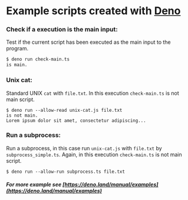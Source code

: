 # Example scripts created with [Deno](https://deno.land)

### Check if a execution is the main input:
Test if the current script has been executed as the main input to the program.

```bash
$ deno run check-main.ts
is main.
```

### Unix cat:
Standard UNIX `cat`  with `file.txt`. In this execution `check-main.ts` is not main script.

```
$ deno run --allow-read unix-cat.js file.txt
is not main.
Lorem ipsum dolor sit amet, consectetur adipiscing...
```

### Run a subprocess:
Run a subprocess, in this case run `unix-cat.js` with `file.txt` by `subprocess_simple.ts`. Again, in this execution `check-main.ts` is not main script.

```
$ deno run --allow-run subprocess.ts file.txt
```

##### For more example see [https://deno.land/manual/examples](https://deno.land/manual/examples)